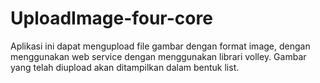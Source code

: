 # UploadImage-four-core
Aplikasi ini dapat mengupload file gambar dengan format image, 
dengan menggunakan web service dengan menggunakan librari volley. 
Gambar yang telah diupload akan ditampilkan dalam bentuk list.
